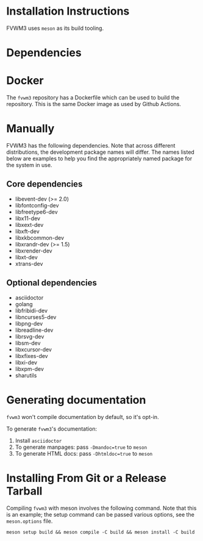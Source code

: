 Installation Instructions
=========================

FVWM3 uses `meson` as its build tooling.

Dependencies
============

Docker
======

The `fvwm3` repository has a Dockerfile which can be used to build the
repository.  This is the same Docker image as used by Github Actions.

Manually
========

FVWM3 has the following dependencies.  Note that across different
distributions, the development package names will differ.  The names listed
below are examples to help you find the appropriately named package for the
system in use.

## Core dependencies

* libevent-dev (>= 2.0)
* libfontconfig-dev
* libfreetype6-dev
* libx11-dev
* libxext-dev
* libxft-dev
* libxkbcommon-dev
* libxrandr-dev (>= 1.5)
* libxrender-dev
* libxt-dev
* xtrans-dev

## Optional dependencies

* asciidoctor
* golang
* libfribidi-dev
* libncurses5-dev
* libpng-dev
* libreadline-dev
* librsvg-dev
* libsm-dev
* libxcursor-dev
* libxfixes-dev
* libxi-dev
* libxpm-dev
* sharutils

Generating documentation
========================

`fvwm3` won't compile documentation by default, so it's opt-in.

To generate `fvwm3`'s documentation:

1. Install `asciidoctor`
2. To generate manpages:  pass `-Dmandoc=true` to `meson`
3. To generate HTML docs: pass `-Dhtmldoc=true` to `meson`


Installing From Git or a Release Tarball
===================

Compiling `fvwm3` with meson involves the following command.  Note that this
is an example; the setup command can be passed various options, see the
`meson.options` file.

```
meson setup build && meson compile -C build && meson install -C build
```
